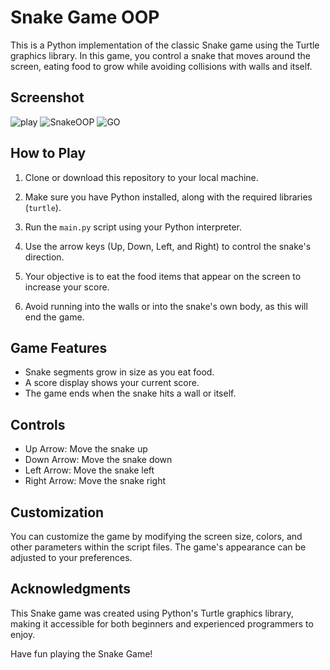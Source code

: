 # Snake Game OOP

This is a Python implementation of the classic Snake game using the Turtle graphics library. In this game, you control a snake that moves around the screen, eating food to grow while avoiding collisions with walls and itself.

## Screenshot
![play](https://github.com/CharlesFabicki/Snake.Game.Classic.OOP/assets/103677730/6f095ec7-813e-49f7-951e-f86254b1a167)
![SnakeOOP](https://github.com/CharlesFabicki/Snake.Game.Classic.OOP/assets/103677730/ac30a785-e988-45e3-96cd-04c7812c6f2f)
![GO](https://github.com/CharlesFabicki/Snake.Game.Classic.OOP/assets/103677730/9c02f516-38ac-4192-a125-60dbb2a21b43)
## How to Play

1. Clone or download this repository to your local machine.

2. Make sure you have Python installed, along with the required libraries (`turtle`).

3. Run the `main.py` script using your Python interpreter.

4. Use the arrow keys (Up, Down, Left, and Right) to control the snake's direction.

5. Your objective is to eat the food items that appear on the screen to increase your score.

6. Avoid running into the walls or into the snake's own body, as this will end the game.

## Game Features

- Snake segments grow in size as you eat food.
- A score display shows your current score.
- The game ends when the snake hits a wall or itself.

## Controls

- Up Arrow: Move the snake up
- Down Arrow: Move the snake down
- Left Arrow: Move the snake left
- Right Arrow: Move the snake right

## Customization

You can customize the game by modifying the screen size, colors, and other parameters within the script files. The game's appearance can be adjusted to your preferences.

## Acknowledgments

This Snake game was created using Python's Turtle graphics library, making it accessible for both beginners and experienced programmers to enjoy.

Have fun playing the Snake Game!
